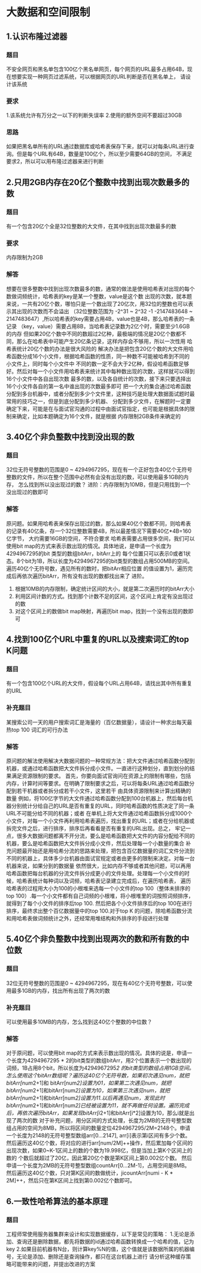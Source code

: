 # 大数据和空间限制

## 1.认识布隆过滤器
### 题目
不安全网页和黑名单包含100亿个黑名单网页，每个网页的URL最多占用64B，现在想要实现一种网页过滤系统，可以根据网页的URL判断是否在黑名单上，
请设计该系统

### 要求
1.该系统允许有万分之一以下的判断失误率
2.使用的额外空间不要超过30GB

### 思路
如果把黑名单所有的URL通过数据库或哈希表保存下来，就可以对每条URL进行查询。但是每个URL有64B，数量是100亿个，所以至少需要64GB的空间，
不满足要求2，所以可以用布隆过滤器来进行判断

## 2.只用2GB内存在20亿个整数中找到出现次数最多的数  

### 题目
有一个包含20亿个全是32位整数的大文件，在其中找到出现次数最多的数

### 要求
内存限制为2GB

### 解答
   想要在很多整数中找到出现次数最多的数，通常的做法是使用哈希表对出现的每个数做词频统计，哈希表的key是某一个整数，value是这个数
出现的次数，就本题来说，一共有20亿个数，哪怕只是一个数出现了20亿次，用32位的整数也可以表示其出现的次数而不会溢出
（32位整数范围为 -2^31 ~ 2^32 -1 -2147483648 ~ 2147483647）,所以哈希表的key需要占用4B，value也是4B，那么哈希表的一条记录
（key，value）需要占用8B，当哈希表记录数为2亿个时，需要至少1.6GB的内存
   但如果20亿个数中不同的数超过2亿种，最极端的情况是20亿个数都不同，那么在哈希表中可能产生20亿条记录，这样内存会不够用，所以一次性用
哈希表统计20亿个数的办法是很大风险的
   解决办法是把包含20亿个数的大文件用哈希函数分成16个小文件，根据哈希函数的性质，同一种数不可能被哈希到不同的小文件上，同时每个小文件中
不同的数一定不会大于2亿种，假设哈希函数足够好。然后对每一个小文件用哈希表来统计其中每种数出现的次数，这样就可以得到16个小文件中各自出现次数
最多的数，以及各自统计的次数，接下来只要选择出16个小文件各自的第一名中谁出现的次数最多即可
    把一个大的集合通过哈希函数分配到多台机器中，或者分配到多少个文件里，这种技巧是处理大数据面试题时最常用的技巧之一，但是到底分配到多少机器、
分配到多少文件，在解题时一定要确定下来，可能是在与面试官沟通的过程中由面试官指定，也可能是根据具体的限制来确定，比如本题确定为16个文件，就是根据
内存限制2GB条件来确定的

## 3.40亿个非负整数中找到没出现的数

### 题目
   32位无符号整数的范围是0 ~ 4294967295，现在有一个正好包含40亿个无符号整数的文件，所以在整个范围中必然有会没有出现的数，可以使用最多1GB的内存，
怎么找到所以没出现过的数？
   进阶：内存限制为10MB，但是只用找到一个没出现过的数即可
   
### 解答
   原问题。如果用哈希表来保存出现过的数，那么如果40亿个数都不同，则哈希表的记录有40亿条，存一个32位整数需要4B，所以最差情况下需要40亿*4B=160亿字节，
大约需要16GB的空间，不符合要求
   哈希表需要占用很多空间，我们可以使用bit map的方式来表示数出现的情况。具体地说，是申请一个长度为4294967295的bit 类型的数组bitArr，bitArr上的
每个位置只可以表示0或者1状态。8个bit为1B，所以长度为4294967295的bit类型的数组占用500MB的空间。遍历40亿个无符号数，遇见所有的数时，把bitArr相应位置
的值设置为1，遍历完成后再依次遍历bitArr，所有没有出现的数都找出来了
    进阶。
1. 根据10MB的内存限制，确定统计区间的大小，就是第二次遍历时的bitArr大小
2. 利用区间计数的方式。找到那个计数不足的区间，这个区间上肯定有没出现过的数
3. 对这个区间上的数做bit map映射，再遍历bit map，找到一个没有出现的数即可

## 4.找到100亿个URL中重复的URL以及搜索词汇的top K问题
### 题目
有一个包含100亿个URL的大文件，假设每个URL占用64B，请找出其中所有重复的URL

### 补充题目
某搜索公司一天的用户搜索词汇是海量的（百亿数据量），请设计一种求出每天最热top 100 词汇的可行办法

### 解答
   原问题的解法使用解决大数据问题的一种常规方法：把大文件通过哈希函数分配到机器，或通过哈希函数把大文件拆分成小文件。一直进行这种划分，直到划分的结果满足资源限制的要求。
首先，你要向面试官询问在资源上的限制有哪些，包括内存，计算时间等要求。在明确了限制要求之后，可以将每条URL通过哈希函数分配到若干机器或者拆分成若干小文件，这里若干
由具体资源限制来计算出精确的数量
   例如，将100亿字节的大文件通过哈希函数分配到100台机器上，然后每台机器分别统计分给自己的URL是否有重复的URL，同时哈希函数的性质决定了同一条URL不可能分给不同的机器；或者
在单机上将大文件通过哈希函数拆分成1000个小文件，对每一个小文件再利用哈希表遍历，找出重复的URL；或者在分给机器或拆完文件之后，进行排序，排序后再看看是否有重复的URL出现。总之，
牢记一点，很多大数据问题都离不开分流，要么是哈希函数把大文件的内容分配给不同的机器，要么是哈希函数把大文件拆分成小文件，然后处理每一个小数量的集合
    补充问题最开始还是用哈希分流的思路来处理，把包含百亿数据量的词汇文件分流到不同的机器上，具体多少台机器由面试官规定或者由更多的限制来决定。对每一台机器来说，如果分到的数据量
依然很大，比如内存不够或者其他问题，可以再用哈希函数把每台机器的分流文件拆分成更小的文件处理。处理每一个小文件的时候，哈希表统计每种词以及词频，哈希表记录建立完成后，在遍历哈希表，
遍历哈希表的过程用大小为100的小根堆来选每一个小文件的top 100（整体未排序的top 100）.每一个小文件都有自己词频的小根堆，将小根堆里的词按照词频排序，就得到了每个小文件的排序后top 100.
然后把各个小文件排序后的top 100在进行排序，最终求出整个百亿数据量中的top 100.对于top K 的问题，除哈希函数分流和用哈希表做词频统计之外，还经常用堆结构和外排序的手段进行处理

## 5.40亿个非负整数中找到出现两次的数和所有数的中位数
### 题目
32位无符号整数的范围是0 ~ 4294967295，现在有40亿个无符号整数，可以使用最多1GB的内存，找出所有出现了两次的数

### 补充题目
可以使用最多10MB的内存，怎么找到这40亿个整数的中位数？

### 解答
   对于原问题，可以使用bit map的方式来表示数出现的情况。具体的说是，申请一个长度为4294967295 * 2的bit类型的数组bitArr，用2个位置表示一个数出现的词频，1B占用8个bit，所以长度为4294967295*2
的bit类型的数组占用1GB空间。怎么使用这个bitArr数组呢？遍历这40亿个无符号数，如果初次遇见num，就把bitArr[num*2+1]和
bitArr[num*2]设置为01，如果第二次遇见num，就把bitArr[num*2+1]和bitArr[num*2]设置为10，如果第三次遇见num，就把bitArr[num*2+1]和bitArr[num*2]设置为11.以后再遇见num，发现此时
bitArr[num*2+1]和bitArr[num*2]已经被设置为11，就不再做任何设置。遍历完成后，再依次遍历bitArr，如果发现bitArr[i*2+1]和bitArr[i*2]设置为10，那么i就是出现了两次的数
    对于补充问题，用分区间的方式处理，长度为2MB的无符号整型数组占用的空间为8MB，所以将区间的数量定位4294967295/2M=2148个。申请一个长度为2148的无符号整型数组arr[0...2147],
arr[i]表示第i区间有多少个数。然后遍历这40亿个数，将对应的进行arr[num/2M]++操作，然后累加每个区间的出现次数，如果0~K-1区间上的数的个数为19.998亿，但是当加上第K个区间上的数的
个数后就超过了20亿，因此第20亿个数是第K区间上第0.002亿个数。
    然后申请一个长度为2MB的无符号整型数组countArr[0...2M-1]，占用空间是8MB。然后遍历这40亿个数，只对第K区间的数做统计，jicountArr[numi - K * 2M]++，然后只在第K区间上找到第0.002亿个数即可。


## 6.一致性哈希算法的基本原理
### 题目
   工程师常使用服务器集群来设计和实现数据缓存，以下是常见的策略：
1.无论是添加、查询还是删除数据，都先将数据的id通过哈希函数转换成一个哈希的值，记为key
2.如果目前机器有N台，则计算key%N的值，这个值就是该数据所属的机器编号，无论是添加、删除还是查询操作，都只在这台机器上进行
    请分析这种缓存策略可能带来的问题，并提出改进的方案

